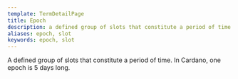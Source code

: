 ```yaml
---
template: TermDetailPage
title: Epoch
description: a defined group of slots that constitute a period of time. In Cardano, one epoch is 5 days long.
aliases: epoch, slot
keywords: epoch, slot
---
```


A defined group of slots that constitute a period of time. In Cardano, one epoch is 5 days long.